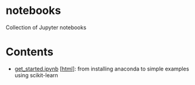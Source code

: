 # notebooks
Collection of Jupyter notebooks

# Contents
- [get_started.ipynb](https://www.dropbox.com/s/ecqfb4sscyvxvnf/get_started.ipynb?dl=1) [[html](https://www.dropbox.com/s/17wynxdo4dgmrtk/get_started.html?dl=1)]: from installing anaconda to simple examples using scikit-learn
